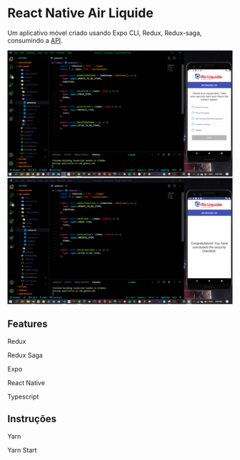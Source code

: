 # React Native Air Liquide


Um aplicativo móvel criado usando Expo CLI, Redux, Redux-saga, consumindo a [API]( https://my.api.mockaroo.com/epilist?key=52d6c330).

<img src="https://raw.githubusercontent.com/pedropbazzo/air-liquide/develop/src/assets/img/tela1.PNG" width="600">

<img src="https://raw.githubusercontent.com/pedropbazzo/air-liquide/develop/src/assets/img/tela2.PNG" width="600">

## Features

Redux

Redux Saga

Expo

React Native

Typescript


## Instruções 

Yarn 

Yarn Start